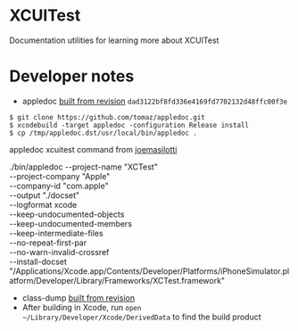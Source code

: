# XCUITest

Documentation utilities for learning more about XCUITest

# Developer notes

- appledoc [built from revision](https://github.com/tomaz/appledoc/commit/dad3122bf8fd336e4169fd7702132d48ffc00f3e) `dad3122bf8fd336e4169fd7702132d48ffc00f3e`

```
$ git clone https://github.com/tomaz/appledoc.git
$ xcodebuild -target appledoc -configuration Release install
$ cp /tmp/appledoc.dst/usr/local/bin/appledoc .
```


appledoc xcuitest command from [joemasilotti](https://github.com/joemasilotti/XCTest-Documentation)

./bin/appledoc --project-name "XCTest" \
               --project-company "Apple" \
               --company-id "com.apple" \
               --output "./docset" \
               --logformat xcode \
               --keep-undocumented-objects \
               --keep-undocumented-members \
               --keep-intermediate-files \
               --no-repeat-first-par \
               --no-warn-invalid-crossref \
               --install-docset \
               "/Applications/Xcode.app/Contents/Developer/Platforms/iPhoneSimulator.platform/Developer/Library/Frameworks/XCTest.framework"

- class-dump [built from revision](7acf1f00a03a219388a1d19d66edaa954c0be3a5)
- After building in Xcode, run `open ~/Library/Developer/Xcode/DerivedData` to find the build product